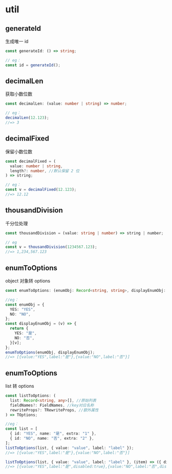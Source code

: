 # util

## generateId

生成唯一 id

```ts
const generateId: () => string;
```

```ts
// eg：
const id = generateId();
```

## decimalLen

获取小数位数

```ts
const decimalLen: (value: number | string) => number;
```

```ts
// eg：
decimalLen(12.123);
//=> 3
```

## decimalFixed

保留小数位数

```ts
const decimalFixed = (
  value: number | string,
  length?: number, //默认保留 2 位
) => string;
```

```ts
// eg：
const v = decimalFixed(12.123);
//=> 12.12
```

## thousandDivision

千分位处理

```ts
const thousandDivision = (value: string | number) => string | number;
```

```ts
// eg
const v = thousandDivision(1234567.123);
//=> 1,234,567.123
```

## enumToOptions

object 对象转 options

```ts
const enumToOptions: (enumObj: Record<string, string>, displayEnumObj: (v: string) => string) => TOptions;
```

```ts
//eg：
const enumObj = {
  YES: "YES",
  NO: "NO",
};
const displayEnumObj = (v) => {
  return {
    YES: "是",
    NO: "否",
  }[v];
};
enumToOptions(enumObj, displayEnumObj);
//=> [{value:"YES",label:"是"},{value:"NO",label:"否"}]
```

## enumToOptions

list 转 options

```ts
const listToOptions: (
  list: Record<string, any>[], //原始列表
  fieldNames?: FieldNames, //key对应名称
  rewriteProps?: TRewriteProps, //额外属性
) => TOptions;
```

```ts
//eg：
const list = [
  { id: "YES", name: "是", extra: "1" },
  { id: "NO", name: "否", extra: "2" },
];
listToOptions(list, { value: "value", label: "label" });
//=> [{value:"YES",label:"是"},{value:"NO",label:"否"}]

listToOptions(list, { value: "value", label: "label" }, (item) => ({ disabled: item.extra === "1" }));
//=> [{value:"YES",label:"是",disabled:true},{value:"NO",label:"否",disabled:false}]
```
